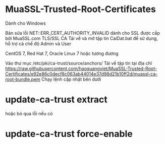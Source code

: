# MuaSSL-Trusted-Root-Certificates
Dành cho Windows

Bản sửa lỗi NET::ERR_CERT_AUTHORITY_INVALID dành cho SSL được cấp bởi MuaSSL.com TLS/SSL CA
Tải về và mở tập tin CaiDat.bat để sử dụng, hỗ trợ cả chế độ Admin và User


CentOS 7, Red Hat 7, Oracle Linux 7 hoặc tương đương

Vào thư mục /etc/pki/ca-trust/source/anchors/
Tải về tập tin tại địa chỉ https://raw.githubusercontent.com/haoquangviet/MuaSSL-Trusted-Root-Certificates/e92e86c0decf8c063ab44014e37d98d21b10ff2d/muassl-ca-root-bundle.pem
Chạy lệnh cập nhật bên dưới
# update-ca-trust extract
hoặc bỏ qua lỗi nếu có
# update-ca-trust force-enable
